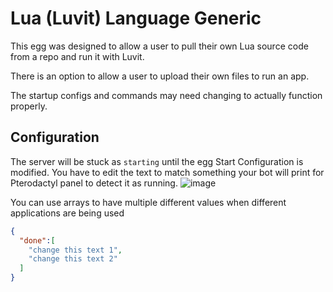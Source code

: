 # Lua (Luvit) Language Generic

This egg was designed to allow a user to pull their own Lua source code from a repo and run it with Luvit.

There is an option to allow a user to upload their own files to run an app.

The startup configs and commands may need changing to actually function properly.

## Configuration

The server will be stuck as `starting` until the egg Start Configuration is modified. You have to edit the text to match something your bot will print for Pterodactyl panel to detect it as running.
![image](https://user-images.githubusercontent.com/10975908/126516861-c5cb4630-9f25-405c-8199-97bf5ec15a7f.png)

You can use arrays to have multiple different values when different applications are being used

```json
{
  "done":[
    "change this text 1",
    "change this text 2"
  ]
}
